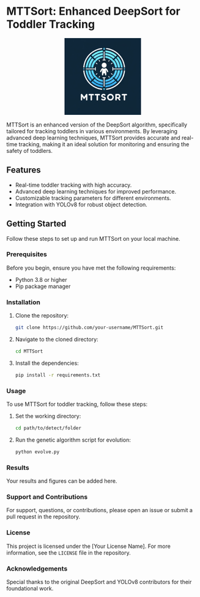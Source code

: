 # MTTSort: Enhanced DeepSort for Toddler Tracking

<p align="center">
    <img src="figures/MTTSort_logo.png" alt="MTTSort Logo" width="200"/>
</p>

MTTSort is an enhanced version of the DeepSort algorithm, specifically tailored for tracking toddlers in various environments. By leveraging advanced deep learning techniques, MTTSort provides accurate and real-time tracking, making it an ideal solution for monitoring and ensuring the safety of toddlers.

## Features

- Real-time toddler tracking with high accuracy.
- Advanced deep learning techniques for improved performance.
- Customizable tracking parameters for different environments.
- Integration with YOLOv8 for robust object detection.

## Getting Started

Follow these steps to set up and run MTTSort on your local machine.

### Prerequisites

Before you begin, ensure you have met the following requirements:

- Python 3.8 or higher
- Pip package manager

### Installation

1. Clone the repository:

    ```bash
    git clone https://github.com/your-username/MTTSort.git
    ```

2. Navigate to the cloned directory:

    ```bash
    cd MTTSort
    ```

3. Install the dependencies:

    ```bash
    pip install -r requirements.txt
    ```

### Usage

To use MTTSort for toddler tracking, follow these steps:

1. Set the working directory:

    ```bash
    cd path/to/detect/folder
    ```

2. Run the genetic algorithm script for evolution:

    ```bash
    python evolve.py
    ```

### Results

Your results and figures can be added here.

### Support and Contributions

For support, questions, or contributions, please open an issue or submit a pull request in the repository.

### License

This project is licensed under the [Your License Name]. For more information, see the `LICENSE` file in the repository.

### Acknowledgements

Special thanks to the original DeepSort and YOLOv8 contributors for their foundational work.
